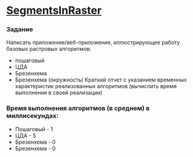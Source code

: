 # [SegmentsInRaster](https://segments-in-raster.herokuapp.com/) 


### Задание 
Написать приложение/веб-приложение, иллюстрирующее работу базовых растровых алгоритмов:
* пошаговый
* ЦДА
* Брезенхема
* Брезенхема (окружность)
Краткий отчет с указанием временных характеристик реализованных алгоритмов (вычислить время выполнения в своей реализации)

### Время выполнения алгоритмов (в среднем) в миллисекундах:<br>
* Пошаговый - 1 
* ЦДА - 5
* Брезенхема - 0
* Брезенхема - 0

